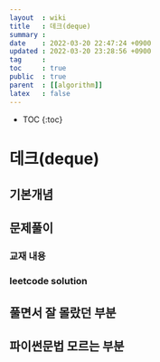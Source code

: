 ```yaml
---
layout  : wiki
title   : 데크(deque)
summary :  
date    : 2022-03-20 22:47:24 +0900
updated : 2022-03-20 23:28:56 +0900
tag     : 
toc     : true
public  : true
parent  : [[algorithm]] 
latex   : false
---
```

* TOC
{:toc}

# 데크(deque)
## 기본개념 

## 문제풀이  
### 교재 내용

### leetcode solution

## 풀면서 잘 몰랐던 부분 

## 파이썬문법 모르는 부분 

